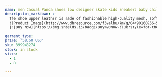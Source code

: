 ```yaml
---
name: men Casual Panda shoes low designer skate kids sneakers baby children Black White bule Grey Fog green Olive triple pink red pandas mens spor
description_markdown: >-
  The shoe upper leather is made of fashionable high-quality mesh, soft and comfortable, durable There are distributed pores on the surface of the shoes, which have perspiration and breathability. lace up suede shoe, Steady heel design increases height and thinness and lengthens beautiful legs Comfortable and breathable inside, bringing a soft experience to your feet.flower embroidery shoes Rubber soles are anti-wrestling, strong grip, soft and comfortable to walk,lace up suede shoe.syi
  ![Product Image](http://www.dhresource.com/f3/albu/km/g/04/90160756-56ab-4eb6-af8e-3060310fa72f.jpg)
  [![Buy Now](https://img.shields.io/badge/Buy%20Now-blue?style=for-the-badge&logo=none)](https://www.kqzyfj.com/click-100820740-14451685?url=http%3A%2F%2Fwww.dhgate.com%2Fproduct%2Fcheap-sale-nmd-human-race-running-shoes-men%2F399948274.html)

garment_type:
price: '58.60 USD'
sku: 399948274
stock: in stock
sizes:
  - 1
  - 0

---
```

